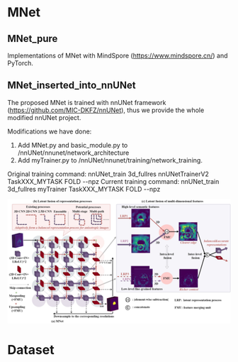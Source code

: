 # MNet

## MNet_pure
Implementations of MNet with MindSpore (https://www.mindspore.cn/) and PyTorch. 


## MNet_inserted_into_nnUNet
The proposed MNet is trained with nnUNet framework (https://github.com/MIC-DKFZ/nnUNet), thus we provide the whole modified nnUNet project.

Modifications we have done:
1) Add MNet.py and basic_module.py to /nnUNet/nnunet/network_architecture
2) Add myTrainer.py to /nnUNet/nnunet/training/network_training. 


Original training command: nnUNet_train 3d_fullres nnUNetTrainerV2 TaskXXX_MYTASK FOLD --npz
Current training command:  nnUNet_train 3d_fullres myTrainer TaskXXX_MYTASK FOLD --npz









<img src="https://github.com/zfdong-code/MNet/blob/main/MNet.jpg" width="800px"> 

# Dataset


